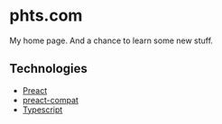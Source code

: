 # phts.com

My home page. And a chance to learn some new stuff.

## Technologies

* [Preact](https://preactjs.com/)
* [preact-compat](https://github.com/developit/preact-compat)
* [Typescript](https://www.typescriptlang.org/)
